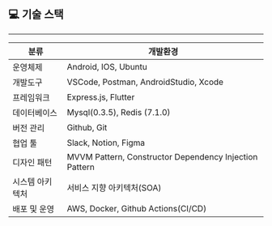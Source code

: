 
## 💻 기술 스택

---

| 분류 | 개발환경 | 
|---|---|
| 운영체제 | Android, IOS, Ubuntu |
| 개발도구 | VSCode, Postman, AndroidStudio, Xcode |
| 프레임워크 | Express.js, Flutter |
| 데이터베이스 | Mysql(0.3.5), Redis (7.1.0)|
| 버전 관리 | Github, Git |
| 협업 툴 | Slack, Notion, Figma |
| 디자인 패턴 | MVVM Pattern, Constructor Dependency Injection Pattern |
| 시스템 아키텍처 | 서비스 지향 아키텍처(SOA) |
| 배포 및 운영 | AWS, Docker, Github Actions(CI/CD) |



